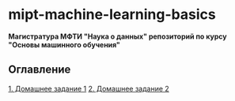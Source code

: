 # mipt-machine-learning-basics

**Магистратура МФТИ "Наука о данных" репозиторий по курсу "Основы машинного обучения"**

## Оглавление  

[1. Домашнее задание 1](https://github.com/Max-Zima/mipt-machine-learning-basics/tree/master/Домашнее%20задание%201)
[2. Домашнее задание 2](https://github.com/Max-Zima/mipt-machine-learning-basics/tree/master/Домашнее%20задание%202)

